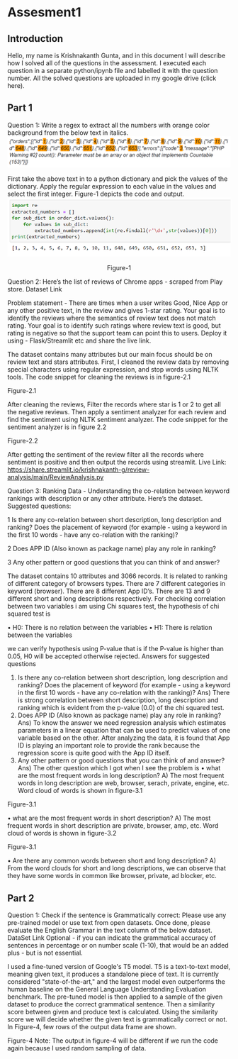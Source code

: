 # Assesment1

## Introduction

Hello, my name is Krishnakanth Gunta, and in this document I will describe how I solved all of the questions in the assessment. I executed each question in a separate python/ipynb file and labelled it with the question number.  All the solved questions are uploaded in my google drive (click here).

## Part 1
Question 1: Write a regex to extract all the numbers with orange color background from the below text in italics.
![alt text](https://github.com/krishnakanth-G/Assesment1/blob/main/img/0.png)

First take the above text in to a python dictionary and pick the values of the dictionary. Apply the regular expression to each value in the values and select the first integer. Figure-1 depicts the code and output.
 ![alt text](https://github.com/krishnakanth-G/Assesment1/blob/main/img/1.png) 
<p align="center">
 Figure-1
</p>


Question 2:  Here’s the list of reviews of Chrome apps - scraped from Play store. Dataset Link

Problem statement - There are times when a user writes Good, Nice App or any other positive text, in the review and gives 1-star rating. Your goal is to identify the reviews where the semantics of review text does not match rating. Your goal is to identify such ratings where review text is good, but rating is negative so that the support team can point this to users. Deploy it using - Flask/Streamlit etc and share the live link.

The dataset contains many attributes but our main focus should be on review text and stars attributes. First, I cleaned the review data by removing special characters using regular expression, and stop words using NLTK tools. The code snippet for cleaning the reviews is in figure-2.1 
 
Figure-2.1

After cleaning the reviews, Filter the records where star is 1 or 2 to get all the negative reviews. Then apply a sentiment analyzer for each review and find the sentiment using NLTK sentiment analyzer. The code snippet for the sentiment analyzer is in figure 2.2
 
Figure-2.2

 After getting the sentiment of the review filter all the records where sentiment is positive and then output the records using streamlit. 
Live Link: https://share.streamlit.io/krishnakanth-g/review-analysis/main/ReviewAnalysis.py

Question 3: Ranking Data - Understanding the co-relation between keyword rankings with description or any other attribute. Here’s the dataset.
Suggested questions:

1	Is there any co-relation between short description, long description and ranking? Does the placement of keyword (for example - using a keyword in the first 10 words - have any co-relation with the ranking)?

2	Does APP ID (Also known as package name) play any role in ranking?

3	Any other pattern or good questions that you can think of and answer?

The dataset contains 10 attributes and 3066 records. It is related to ranking of different category of browsers types. There are 7 different categories in keyword (browser). There are 8 different App ID’s. There are 13 and 9 different short and long descriptions respectively. For checking correlation between two variables i am using Chi squares test, the hypothesis of chi squared test is

•	H0: There is no relation between the variables
•	H1: There is relation between the variables

we can verify hypothesis using P-value that is if the P-value is higher than 0.05, H0 will be accepted otherwise rejected.
Answers for suggested questions

1.	Is there any co-relation between short description, long description and ranking? Does the placement of keyword (for example - using a keyword in the first 10 words - have any co-relation with the ranking)?
Ans) There is strong correlation between short description, long description and ranking which is evident from the p-value (0.0) of the chi squared test.
2.	Does APP ID (Also known as package name) play any role in ranking?
Ans) To know the answer we need regression analysis which estimates parameters in a linear equation that can be used to predict values of one variable based on the other. After analyzing the data, it is found that App ID is playing an important role to provide the rank because the regression score is quite good with the App ID itself.
3.	Any other pattern or good questions that you can think of and answer?
Ans) The other question which I got when I see the problem is
•	what are the most frequent words in long description?
A) The most frequent words in long description are web, browser, serach, private, engine, etc. Word cloud of words is shown in figure-3.1
 
Figure-3.1

•	what are the most frequent words in short description?
A) The most frequent words in short description are private, browser, amp, etc.
Word cloud of words is shown in figure-3.2

 
Figure-3.1

•	Are there any common words between short and long description?
A) From the word clouds for short and long descriptions, we can observe that they have some words in common like browser, private, ad blocker, etc.

## Part 2
Question 1: Check if the sentence is Grammatically correct: Please use any pre-trained model or use text from open datasets. Once done, please evaluate the English Grammar in the text column of the below dataset. DataSet Link
Optional - if you can indicate the grammatical accuracy of sentences in percentage or on number scale (1-10), that would be an added plus - but is not essential.

I used a fine-tuned version of Google's T5 model. T5 is a text-to-text model, meaning given text, it produces a standalone piece of text. It is currently considered "state-of-the-art," and the largest model even outperforms the human baseline on the General Language Understanding Evaluation benchmark. The pre-tuned model is then applied to a sample of the given dataset to produce the correct grammatical sentence. Then a similarity score between given and produce text is calculated. Using the similarity score we will decide whether the given text is grammatically correct or not. In Figure-4, few rows of the output data frame are shown.
 
Figure-4
Note: The output in figure-4 will be different if we run the code again because I used random sampling of data. 


